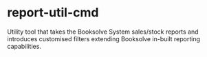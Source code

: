 # report-util-cmd

Utility tool that takes the Booksolve System sales/stock reports and introduces customised filters
extending Booksolve in-built reporting capabilities.
